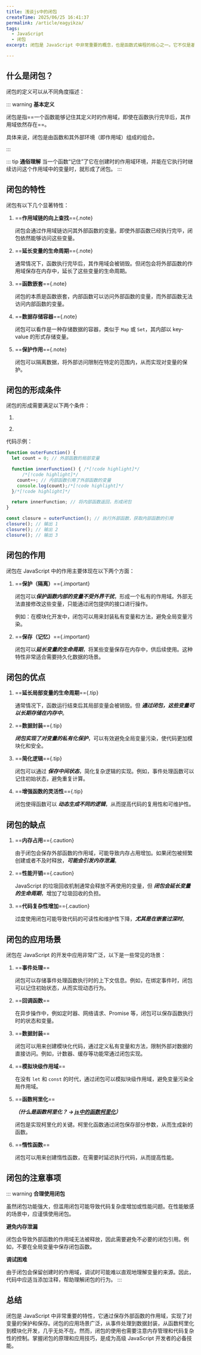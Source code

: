 ```yaml
---
title: 浅谈js中的闭包
createTime: 2025/06/25 16:41:37
permalink: /article/eagyikza/
tags:
  - JavaScript
  - 闭包
excerpt: 闭包是 JavaScript 中非常重要的概念，也是函数式编程的核心之一。它不仅是基础知识，也是处理复杂逻辑、数据保护、模块化开发的重要工具。在实际开发中，闭包广泛应用于回调函数、事件处理、数据封装等场景。本文从闭包的定义、特性、形成条件、作用、优缺点及应用场景等多个方面进行详细介绍。

---
```

## 什么是闭包？

闭包的定义可以从不同角度描述：

::: warning **基本定义**  

闭包是指==一个函数能够记住其定义时的作用域，即使在函数执行完毕后，其作用域依然存在==。

具体来说，闭包是由函数和其外部环境（即作用域）组成的组合。

:::

::: tip **通俗理解**
   当一个函数“记住”了它在创建时的作用域环境，并能在它执行时继续访问这个作用域中的变量时，就形成了闭包。
:::

## 闭包的特性

闭包有以下几个显著特性：

1. ==**作用域链的向上查找**=={.note}  

   闭包会通过作用域链访问其外部函数的变量。即使外部函数已经执行完毕，闭包依然能够访问这些变量。

2. ==**延长变量的生命周期**=={.note}

   通常情况下，函数执行完毕后，其作用域会被销毁。但闭包会将外部函数的作用域保存在内存中，延长了这些变量的生命周期。

3. ==**函数嵌套**=={.note}  

   闭包的本质是函数嵌套，内部函数可以访问外部函数的变量，而外部函数无法访问内部函数的变量。

4. ==**数据存储容器**=={.note}

   闭包可以看作是一种存储数据的容器，类似于 `Map` 或 `Set`，其内部以 key-value 的形式存储变量。

5. ==**保护作用**=={.note}  

   闭包可以隔离数据，将外部访问限制在特定的范围内，从而实现对变量的保护。


## 闭包的形成条件

闭包的形成需要满足以下两个条件：

1. **<Badge text="函数嵌套" type="warning"/>**

2. **<Badge text="内部函数引用外部函数的变量" type="tip"/>**

代码示例：

```ts
function outerFunction() {
  let count = 0; // 外部函数的局部变量

  function innerFunction() { /*[!code highlight]*/
      /*[!code highlight]*/
    count++; // 内部函数引用了外部函数的变量
    console.log(count);/*[!code highlight]*/
  }/*[!code highlight]*/

  return innerFunction; // 将内部函数返回，形成闭包
}

const closure = outerFunction(); // 执行外部函数，获取内部函数的引用
closure(); // 输出 1
closure(); // 输出 2
closure(); // 输出 3
```

## 闭包的作用

闭包在 JavaScript 中的作用主要体现在以下两个方面：

1. ==**保护（隔离）**=={.important}

   闭包可以***保护函数内部的变量不受外界干扰***，形成一个私有的作用域。外部无法直接修改这些变量，只能通过闭包提供的接口进行操作。 

   例如：在模块化开发中，闭包可以用来封装私有变量和方法，避免全局变量污染。

2. ==**保存（记忆）**=={.important} 

   闭包可以***延长变量的生命周期***，将某些变量保存在内存中，供后续使用。这种特性非常适合需要持久化数据的场景。


## 闭包的优点

1. ==**延长局部变量的生命周期**=={.tip}

   通常情况下，函数运行结束后其局部变量会被销毁。但 **_通过闭包，这些变量可以长期存储在内存中_**。

2. ==**数据封装**=={.tip}  

   **_闭包实现了对变量的私有化保护_**，可以有效避免全局变量污染，使代码更加模块化和安全。

3. ==**简化逻辑**=={.tip}  

   闭包可以通过 **_保存中间状态_**，简化复杂逻辑的实现。例如，事件处理函数可以记住初始状态，避免重复计算。

4. ==**增强函数的灵活性**=={.tip}  

   闭包使得函数可以 **_动态生成不同的逻辑_**，从而提高代码的复用性和可维护性。

## 闭包的缺点

1. ==**内存占用**=={.caution}  

   由于闭包会保存外部函数的作用域，可能导致内存占用增加。如果闭包被频繁创建或者不及时释放，**_可能会引发内存泄漏_**。

2. ==**性能开销**=={.caution} 

   JavaScript 的垃圾回收机制通常会释放不再使用的变量，但 **_闭包会延长变量的生命周期_**，增加了垃圾回收的负担。

3. ==**代码复杂性增加**=={.caution}  

   过度使用闭包可能导致代码的可读性和维护性下降，_**尤其是在嵌套过深时**_。


## 闭包的应用场景

闭包在 JavaScript 的开发中应用非常广泛，以下是一些常见的场景：

1. ==**事件处理**==  

   闭包可以存储事件处理函数执行时的上下文信息。例如，在绑定事件时，闭包可以记住初始状态，从而实现动态行为。

2. ==**回调函数**==  

   在异步操作中，例如定时器、网络请求、Promise 等，闭包可以保存函数执行时的状态和变量。

3. ==**数据封装**== 

   闭包可以用来创建模块化代码，通过定义私有变量和方法，限制外部对数据的直接访问。例如，计数器、缓存等功能常通过闭包实现。

4. ==**模拟块级作用域**== 

   在没有 `let` 和 `const` 的时代，通过闭包可以模拟块级作用域，避免变量污染全局作用域。

5. ==**函数柯里化**==

   _**（什么是函数柯里化？ → [js中的函数柯里化](/JavaScript/js中的函数柯里化.md)）**_

   闭包是实现柯里化的关键。柯里化函数通过闭包保存部分参数，从而生成新的函数。

6. ==**惰性函数**==  

   闭包可以用来创建惰性函数，在需要时延迟执行代码，从而提高性能。

## 闭包的注意事项
::: warning
**合理使用闭包**  

   虽然闭包功能强大，但滥用闭包可能导致代码复杂度增加或性能问题。在性能敏感的场景中，应谨慎使用闭包。

**避免内存泄漏**

   闭包会导致外部函数的作用域无法被释放，因此需要避免不必要的闭包引用。例如，不要在全局变量中保存闭包函数。

**调试困难**  
 
   由于闭包会保留创建时的作用域，调试时可能难以直观地理解变量的来源。因此，代码中应适当添加注释，帮助理解闭包的行为。
:::

## 总结

闭包是 JavaScript 中非常重要的特性，它通过保存外部函数的作用域，实现了对变量的保护和保存。闭包的应用场景广泛，从事件处理到数据封装，从函数柯里化到模块化开发，几乎无处不在。然而，闭包的使用也需要注意内存管理和代码复杂性的控制。掌握闭包的原理和应用技巧，是成为高级 JavaScript 开发者的必备技能。